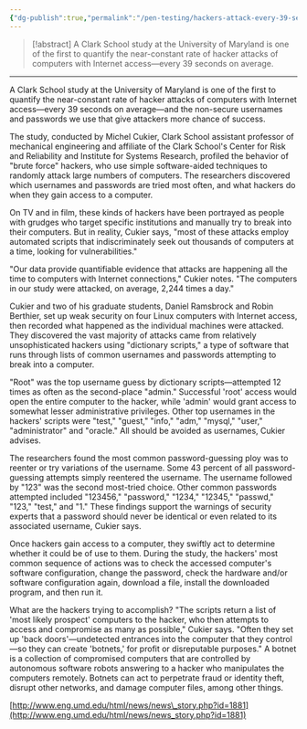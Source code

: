 ```yaml
---
{"dg-publish":true,"permalink":"/pen-testing/hackers-attack-every-39-seconds-2017-02-10-security-magazine/","created":"","updated":""}
---
```



> [!abstract] 
> A Clark School study at the University of Maryland is one of the first to quantify the near-constant rate of hacker attacks of computers with Internet access—every 39 seconds on average.
> 


---




A Clark School study at the University of Maryland is one of the first to quantify the near-constant rate of hacker attacks of computers with Internet access—every 39 seconds on average—and the non-secure usernames and passwords we use that give attackers more chance of success.

The study, conducted by Michel Cukier, Clark School assistant professor of mechanical engineering and affiliate of the Clark School's Center for Risk and Reliability and Institute for Systems Research, profiled the behavior of "brute force" hackers, who use simple software-aided techniques to randomly attack large numbers of computers. The researchers discovered which usernames and passwords are tried most often, and what hackers do when they gain access to a computer.

On TV and in film, these kinds of hackers have been portrayed as people with grudges who target specific institutions and manually try to break into their computers. But in reality, Cukier says, "most of these attacks employ automated scripts that indiscriminately seek out thousands of computers at a time, looking for vulnerabilities."

"Our data provide quantifiable evidence that attacks are happening all the time to computers with Internet connections," Cukier notes. "The computers in our study were attacked, on average, 2,244 times a day."

Cukier and two of his graduate students, Daniel Ramsbrock and Robin Berthier, set up weak security on four Linux computers with Internet access, then recorded what happened as the individual machines were attacked. They discovered the vast majority of attacks came from relatively unsophisticated hackers using "dictionary scripts," a type of software that runs through lists of common usernames and passwords attempting to break into a computer.

"Root" was the top username guess by dictionary scripts—attempted 12 times as often as the second-place "admin." Successful 'root' access would open the entire computer to the hacker, while 'admin' would grant access to somewhat lesser administrative privileges. Other top usernames in the hackers' scripts were "test," "guest," "info," "adm," "mysql," "user," "administrator" and "oracle." All should be avoided as usernames, Cukier advises.

The researchers found the most common password-guessing ploy was to reenter or try variations of the username. Some 43 percent of all password-guessing attempts simply reentered the username. The username followed by "123" was the second most-tried choice. Other common passwords attempted included "123456," "password," "1234," "12345," "passwd," "123," "test," and "1." These findings support the warnings of security experts that a password should never be identical or even related to its associated username, Cukier says.

Once hackers gain access to a computer, they swiftly act to determine whether it could be of use to them. During the study, the hackers' most common sequence of actions was to check the accessed computer's software configuration, change the password, check the hardware and/or software configuration again, download a file, install the downloaded program, and then run it.

What are the hackers trying to accomplish? "The scripts return a list of 'most likely prospect' computers to the hacker, who then attempts to access and compromise as many as possible," Cukier says. "Often they set up 'back doors'—undetected entrances into the computer that they control—so they can create 'botnets,' for profit or disreputable purposes." A botnet is a collection of compromised computers that are controlled by autonomous software robots answering to a hacker who manipulates the computers remotely. Botnets can act to perpetrate fraud or identity theft, disrupt other networks, and damage computer files, among other things.

[http://www.eng.umd.edu/html/news/news\_story.php?id=1881](http://www.eng.umd.edu/html/news/news_story.php?id=1881)
